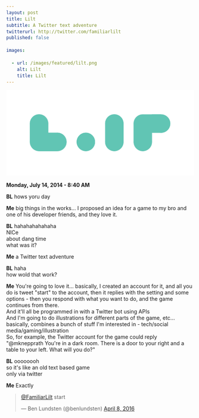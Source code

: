 ```yaml
---
layout: post
title: Lilt
subtitle: A Twitter text adventure
twitterurl: http://twitter.com/familiarlilt
published: false

images:

  - url: /images/featured/lilt.png
    alt: Lilt
    title: Lilt
---
```


<img class="aligncenter" src="/images/lilt/logo.png" alt="lilt" />

<p><b>Monday, July 14, 2014 - 8:40 AM</b></p>

<p><b class="chat bl">BL</b> hows yoru day</p>
<p><b class="chat mk">Me</b> big things in the works... I proposed an idea for a game to my bro and one of his developer friends, and they love it.</p>
<p><b class="chat bl">BL</b> hahahahahahaha<br/>
NICe<br/>
about dang time<br/>
what was it?</p>
<p><b class="chat mk">Me</b> a Twitter text adventure</p>
<p><b class="chat bl">BL</b> haha<br/>
how wold that work?</p>
<p><b class="chat mk">Me</b> You're going to love it... basically, I created an account for it, and all you do is tweet "start" to the account, then it replies with the setting and some options - then you respond with what you want to do, and the game continues from there.<br/>
And it'll all be programmed in with a Twitter bot using APIs<br/>
And I'm going to do illustrations for different parts of the game, etc...<br/>
basically, combines a bunch of stuff I'm interested in - tech/social media/gaming/illustration<br/>
So, for example, the Twitter account for the game could reply "@mknepprath You're in a dark room. There is a door to your right and a table to your left. What will you do?"</p>
<p><b class="chat bl">BL</b> oooooooh<br/>
so it's like an old text based game<br/>
only via twitter</p>
<p><b class="chat mk">Me</b> Exactly</p>

<blockquote class="twitter-tweet" data-lang="en"><p lang="en" dir="ltr"><a href="https://twitter.com/FamiliarLilt">@FamiliarLilt</a> start</p>&mdash; Ben Lundsten (@benlundsten) <a href="https://twitter.com/benlundsten/status/718457134485082114">April 8, 2016</a></blockquote>
